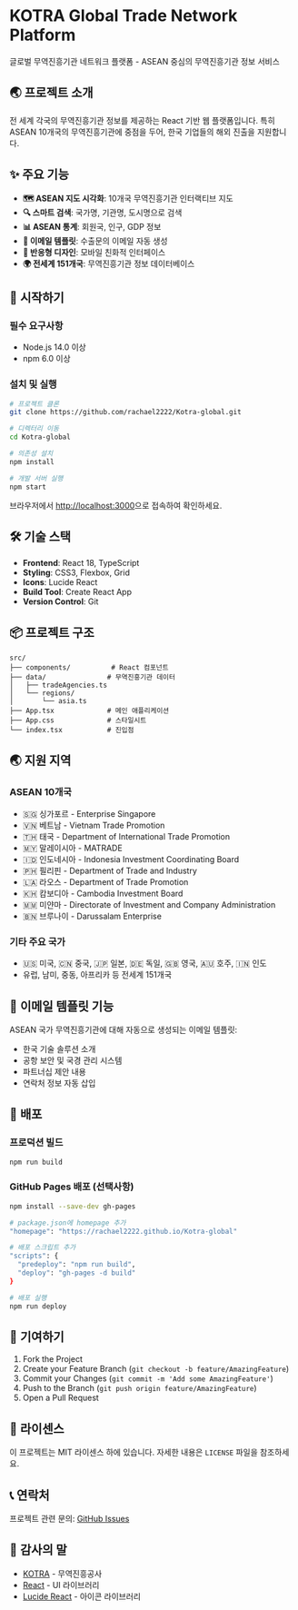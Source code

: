 # KOTRA Global Trade Network Platform

글로벌 무역진흥기관 네트워크 플랫폼 - ASEAN 중심의 무역진흥기관 정보 서비스

## 🌏 프로젝트 소개

전 세계 각국의 무역진흥기관 정보를 제공하는 React 기반 웹 플랫폼입니다. 특히 ASEAN 10개국의 무역진흥기관에 중점을 두어, 한국 기업들의 해외 진출을 지원합니다.

## ✨ 주요 기능

- **🗺️ ASEAN 지도 시각화**: 10개국 무역진흥기관 인터랙티브 지도
- **🔍 스마트 검색**: 국가명, 기관명, 도시명으로 검색
- **📊 ASEAN 통계**: 회원국, 인구, GDP 정보
- **📧 이메일 템플릿**: 수출문의 이메일 자동 생성
- **📱 반응형 디자인**: 모바일 친화적 인터페이스
- **🌍 전세계 151개국**: 무역진흥기관 정보 데이터베이스

## 🚀 시작하기

### 필수 요구사항
- Node.js 14.0 이상
- npm 6.0 이상

### 설치 및 실행

```bash
# 프로젝트 클론
git clone https://github.com/rachael2222/Kotra-global.git

# 디렉터리 이동
cd Kotra-global

# 의존성 설치
npm install

# 개발 서버 실행
npm start
```

브라우저에서 [http://localhost:3000](http://localhost:3000)으로 접속하여 확인하세요.

## 🛠️ 기술 스택

- **Frontend**: React 18, TypeScript
- **Styling**: CSS3, Flexbox, Grid
- **Icons**: Lucide React
- **Build Tool**: Create React App
- **Version Control**: Git

## 📦 프로젝트 구조

```
src/
├── components/          # React 컴포넌트
├── data/               # 무역진흥기관 데이터
│   ├── tradeAgencies.ts
│   └── regions/
│       └── asia.ts
├── App.tsx             # 메인 애플리케이션
├── App.css             # 스타일시트
└── index.tsx           # 진입점
```

## 🌏 지원 지역

### ASEAN 10개국
- 🇸🇬 싱가포르 - Enterprise Singapore
- 🇻🇳 베트남 - Vietnam Trade Promotion
- 🇹🇭 태국 - Department of International Trade Promotion
- 🇲🇾 말레이시아 - MATRADE
- 🇮🇩 인도네시아 - Indonesia Investment Coordinating Board
- 🇵🇭 필리핀 - Department of Trade and Industry
- 🇱🇦 라오스 - Department of Trade Promotion
- 🇰🇭 캄보디아 - Cambodia Investment Board
- 🇲🇲 미얀마 - Directorate of Investment and Company Administration
- 🇧🇳 브루나이 - Darussalam Enterprise

### 기타 주요 국가
- 🇺🇸 미국, 🇨🇳 중국, 🇯🇵 일본, 🇩🇪 독일, 🇬🇧 영국, 🇦🇺 호주, 🇮🇳 인도
- 유럽, 남미, 중동, 아프리카 등 전세계 151개국

## 📧 이메일 템플릿 기능

ASEAN 국가 무역진흥기관에 대해 자동으로 생성되는 이메일 템플릿:
- 한국 기술 솔루션 소개
- 공항 보안 및 국경 관리 시스템
- 파트너십 제안 내용
- 연락처 정보 자동 삽입

## 🚀 배포

### 프로덕션 빌드
```bash
npm run build
```

### GitHub Pages 배포 (선택사항)
```bash
npm install --save-dev gh-pages

# package.json에 homepage 추가
"homepage": "https://rachael2222.github.io/Kotra-global"

# 배포 스크립트 추가
"scripts": {
  "predeploy": "npm run build",
  "deploy": "gh-pages -d build"
}

# 배포 실행
npm run deploy
```

## 🤝 기여하기

1. Fork the Project
2. Create your Feature Branch (`git checkout -b feature/AmazingFeature`)
3. Commit your Changes (`git commit -m 'Add some AmazingFeature'`)
4. Push to the Branch (`git push origin feature/AmazingFeature`)
5. Open a Pull Request

## 📄 라이센스

이 프로젝트는 MIT 라이센스 하에 있습니다. 자세한 내용은 `LICENSE` 파일을 참조하세요.

## 📞 연락처

프로젝트 관련 문의: [GitHub Issues](https://github.com/rachael2222/Kotra-global/issues)

## 🙏 감사의 말

- [KOTRA](https://www.kotra.or.kr) - 무역진흥공사
- [React](https://reactjs.org/) - UI 라이브러리
- [Lucide React](https://lucide.dev/) - 아이콘 라이브러리
